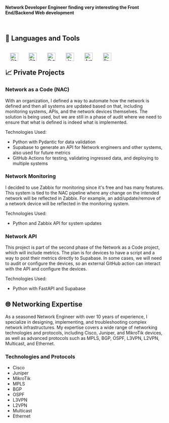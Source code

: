 **Network Developer Engineer finding very interesting the Front End/Backend Web development**

<br>

## 🧰 Languages and Tools

<img align="left" alt="Git" width="26px" style="padding:15px;" src="https://cdn.jsdelivr.net/gh/devicons/devicon/icons/git/git-original.svg" />
<img align="left" alt="GitHub" width="26px" style="padding:15px;" src="https://cdn.jsdelivr.net/gh/devicons/devicon/icons/github/github-original.svg" />
<img align="left" alt="Python" width="26px" style="padding:15px;" src="https://cdn.jsdelivr.net/gh/devicons/devicon/icons/python/python-original.svg" />
<img align="left" alt="JavaScript" width="26px" style="padding:15px;" src="https://cdn.jsdelivr.net/gh/devicons/devicon/icons/javascript/javascript-original.svg" />
<img align="left" alt="Astro" width="26px" style="padding:15px;" src="https://cdn.jsdelivr.net/gh/devicons/devicon/icons/astro/astro-original.svg" />
<img align="left" alt="React" width="26px" style="padding:15px;" src="https://cdn.jsdelivr.net/gh/devicons/devicon/icons/react/react-original.svg" />

<br><br>

## 📈 Private Projects

### Network as a Code (NAC)

With an organization, I defined a way to automate how the network is defined and then all systems are updated based on that, including monitoring systems, APIs, and the network devices themselves. The solution is being used, but we are still in a phase of audit where we need to ensure that what is defined is indeed what is implemented.

Technologies Used:
- Python with Pydantic for data validation
- Supabase to generate an API for Network engineers and other systems, also used for future metrics
- GitHub Actions for testing, validating ingressed data, and deploying to multiple systems

### Network Monitoring

I decided to use Zabbix for monitoring since it's free and has many features. This system is tied to the NAC pipeline where any change on the intended network will be reflected in Zabbix. For example, an add/update/remove of a network device will be reflected in the monitoring system.

Technologies Used:
- Python and Zabbix API for system updates

### Network API

This project is part of the second phase of the Network as a Code project, which will include metrics. The plan is for devices to have a script and a way to post their metrics directly to Supabase. In some cases, we will need to audit or configure the devices, so an external GitHub action can interact with the API and configure the devices.

Technologies Used:
- Python with FastAPI and Supabase

## 🌐 Networking Expertise

As a seasoned Network Engineer with over 10 years of experience, I specialize in designing, implementing, and troubleshooting complex network infrastructures. My expertise covers a wide range of networking technologies and protocols, including Cisco, Juniper, and MikroTik devices, as well as advanced protocols such as MPLS, BGP, OSPF, L3VPN, L2VPN, Multicast, and Ethernet.

### Technologies and Protocols

- Cisco
- Juniper
- MikroTik
- MPLS
- BGP
- OSPF
- L3VPN
- L2VPN
- Multicast
- Ethernet
